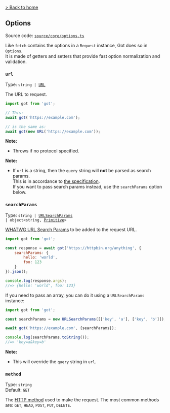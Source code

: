 [> Back to home](../readme.md#documentation)

## Options

Source code: [`source/core/options.ts`](../source/core/options.ts)

Like `fetch` contains the options in a `Request` instance, Got does so in `Options`.\
It is made of getters and setters that provide fast option normalization and validation.

### `url`

Type: <code>string | [URL](https://nodejs.org/api/url.html#url_the_whatwg_url_api)</code>

The URL to request.

```js
import got from 'got';

// This:
await got('https://example.com');

// is the same as:
await got(new URL('https://example.com'));
```

**Note:**
- Throws if no protocol specified.

**Note:**
- If `url` is a string, then the `query` string will **not** be parsed as search params.\
  This is in accordance to [the specification](https://datatracker.ietf.org/doc/html/rfc7230#section-2.7).\
  If you want to pass search params instead, use the `searchParams` option below.

### `searchParams`

Type: <code>string | [URLSearchParams](https://nodejs.org/api/url.html#url_class_urlsearchparams) | object&lt;string, [Primitive](https://www.typescriptlang.org/docs/handbook/2/everyday-types.html)&gt;</code>

[WHATWG URL Search Params](https://url.spec.whatwg.org/#interface-urlsearchparams) to be added to the request URL.

```js
import got from 'got';

const response = await got('https://httpbin.org/anything', {
	searchParams: {
		hello: 'world',
		foo: 123
	}
}).json();

console.log(response.args);
//=> {hello: 'world', foo: 123}
```

If you need to pass an array, you can do it using a `URLSearchParams` instance:

```js
import got from 'got';

const searchParams = new URLSearchParams([['key', 'a'], ['key', 'b']]);

await got('https://example.com', {searchParams});

console.log(searchParams.toString());
//=> 'key=a&key=b'
```

**Note:**
- This will override the `query` string in `url`.

### `method`

Type: `string`\
Default: `GET`

The [HTTP method](https://datatracker.ietf.org/doc/html/rfc7231#section-4) used to make the request. The most common methods are: `GET`, `HEAD`, `POST`, `PUT`, `DELETE`.
